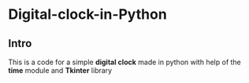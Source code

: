 # Digital-clock-in-Python

Intro
-----
This is a code for a simple  **digital clock** made in python 
with help of the **time** module and **Tkinter** library  






